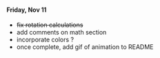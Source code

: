 #### Friday, Nov 11

- ~~fix rotation calculations~~
- add comments on math section
- incorporate colors ?
- once complete, add gif of animation to README

